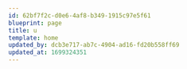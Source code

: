 ```yaml
---
id: 62bf7f2c-d0e6-4af8-b349-1915c97e5f61
blueprint: page
title: u
template: home
updated_by: dcb3e717-ab7c-4904-ad16-fd20b558ff69
updated_at: 1699324351
---
```

